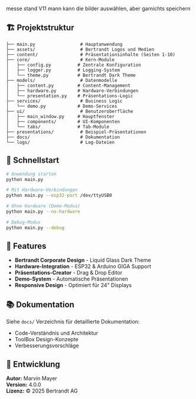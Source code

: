 messe stand V11 mann kann die bilder auswählen, aber garnichts speichern

## 🏗️ Projektstruktur
```
├── main.py                 # Hauptanwendung
├── assets/                 # Bertrandt Logos und Medien
├── content/                # Präsentationsinhalte (Seiten 1-10)
├── core/                   # Kern-Module
│   ├── config.py          # Zentrale Konfiguration
│   ├── logger.py          # Logging-System
│   └── theme.py           # Bertrandt Dark Theme
├── models/                 # Datenmodelle
│   ├── content.py         # Content-Management
│   ├── hardware.py        # Hardware-Verbindungen
│   └── presentation.py    # Präsentations-Logic
├── services/               # Business Logic
│   └── demo.py            # Demo-Services
├── ui/                     # Benutzeroberfläche
│   ├── main_window.py     # Hauptfenster
│   ├── components/        # UI-Komponenten
│   └── tabs/              # Tab-Module
├── presentations/          # Beispiel-Präsentationen
├── docs/                   # Dokumentation
└── logs/                   # Log-Dateien
```

## 🚀 Schnellstart
```bash
# Anwendung starten
python main.py

# Mit Hardware-Verbindungen
python main.py --esp32-port /dev/ttyUSB0

# Ohne Hardware (Demo-Modus)
python main.py --no-hardware

# Debug-Modus
python main.py --debug
```

## 🎨 Features
- **Bertrandt Corporate Design** - Liquid Glass Dark Theme
- **Hardware-Integration** - ESP32 & Arduino GIGA Support
- **Präsentations-Creator** - Drag & Drop Editor
- **Demo-System** - Automatische Präsentationen
- **Responsive Design** - Optimiert für 24" Displays

## 📚 Dokumentation
Siehe `docs/` Verzeichnis für detaillierte Dokumentation:
- Code-Verständnis und Architektur
- ToolBox Design-Konzepte
- Verbesserungsvorschläge

## 🔧 Entwicklung
**Autor:** Marvin Mayer  
**Version:** 4.0.0  
**Lizenz:** © 2025 Bertrandt AG

